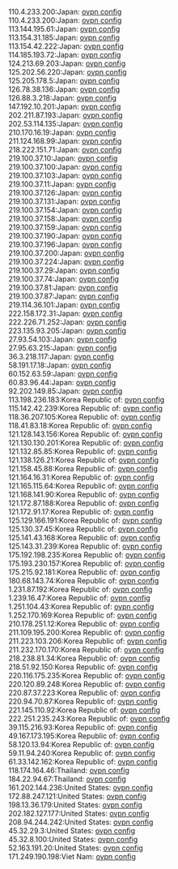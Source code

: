 110.4.233.200:Japan: [ovpn config](vpn/110_4_233_200.ovpn)  
110.4.233.200:Japan: [ovpn config](vpn/110_4_233_200.ovpn)  
113.144.195.61:Japan: [ovpn config](vpn/113_144_195_61.ovpn)  
113.154.31.185:Japan: [ovpn config](vpn/113_154_31_185.ovpn)  
113.154.42.222:Japan: [ovpn config](vpn/113_154_42_222.ovpn)  
114.185.193.72:Japan: [ovpn config](vpn/114_185_193_72.ovpn)  
124.213.69.203:Japan: [ovpn config](vpn/124_213_69_203.ovpn)  
125.202.56.220:Japan: [ovpn config](vpn/125_202_56_220.ovpn)  
125.205.178.5:Japan: [ovpn config](vpn/125_205_178_5.ovpn)  
126.78.38.136:Japan: [ovpn config](vpn/126_78_38_136.ovpn)  
126.88.3.218:Japan: [ovpn config](vpn/126_88_3_218.ovpn)  
147.192.10.201:Japan: [ovpn config](vpn/147_192_10_201.ovpn)  
202.211.87.193:Japan: [ovpn config](vpn/202_211_87_193.ovpn)  
202.53.114.135:Japan: [ovpn config](vpn/202_53_114_135.ovpn)  
210.170.16.19:Japan: [ovpn config](vpn/210_170_16_19.ovpn)  
211.124.168.99:Japan: [ovpn config](vpn/211_124_168_99.ovpn)  
218.222.151.71:Japan: [ovpn config](vpn/218_222_151_71.ovpn)  
219.100.37.10:Japan: [ovpn config](vpn/219_100_37_10.ovpn)  
219.100.37.100:Japan: [ovpn config](vpn/219_100_37_100.ovpn)  
219.100.37.103:Japan: [ovpn config](vpn/219_100_37_103.ovpn)  
219.100.37.11:Japan: [ovpn config](vpn/219_100_37_11.ovpn)  
219.100.37.126:Japan: [ovpn config](vpn/219_100_37_126.ovpn)  
219.100.37.131:Japan: [ovpn config](vpn/219_100_37_131.ovpn)  
219.100.37.154:Japan: [ovpn config](vpn/219_100_37_154.ovpn)  
219.100.37.158:Japan: [ovpn config](vpn/219_100_37_158.ovpn)  
219.100.37.159:Japan: [ovpn config](vpn/219_100_37_159.ovpn)  
219.100.37.190:Japan: [ovpn config](vpn/219_100_37_190.ovpn)  
219.100.37.196:Japan: [ovpn config](vpn/219_100_37_196.ovpn)  
219.100.37.200:Japan: [ovpn config](vpn/219_100_37_200.ovpn)  
219.100.37.224:Japan: [ovpn config](vpn/219_100_37_224.ovpn)  
219.100.37.29:Japan: [ovpn config](vpn/219_100_37_29.ovpn)  
219.100.37.74:Japan: [ovpn config](vpn/219_100_37_74.ovpn)  
219.100.37.81:Japan: [ovpn config](vpn/219_100_37_81.ovpn)  
219.100.37.87:Japan: [ovpn config](vpn/219_100_37_87.ovpn)  
219.114.36.101:Japan: [ovpn config](vpn/219_114_36_101.ovpn)  
222.158.172.31:Japan: [ovpn config](vpn/222_158_172_31.ovpn)  
222.226.71.252:Japan: [ovpn config](vpn/222_226_71_252.ovpn)  
223.135.93.205:Japan: [ovpn config](vpn/223_135_93_205.ovpn)  
27.93.54.103:Japan: [ovpn config](vpn/27_93_54_103.ovpn)  
27.95.63.215:Japan: [ovpn config](vpn/27_95_63_215.ovpn)  
36.3.218.117:Japan: [ovpn config](vpn/36_3_218_117.ovpn)  
58.191.17.18:Japan: [ovpn config](vpn/58_191_17_18.ovpn)  
60.152.63.59:Japan: [ovpn config](vpn/60_152_63_59.ovpn)  
60.83.96.44:Japan: [ovpn config](vpn/60_83_96_44.ovpn)  
92.202.149.85:Japan: [ovpn config](vpn/92_202_149_85.ovpn)  
113.198.236.183:Korea Republic of: [ovpn config](vpn/113_198_236_183.ovpn)  
115.142.42.239:Korea Republic of: [ovpn config](vpn/115_142_42_239.ovpn)  
118.36.207.105:Korea Republic of: [ovpn config](vpn/118_36_207_105.ovpn)  
118.41.83.18:Korea Republic of: [ovpn config](vpn/118_41_83_18.ovpn)  
121.128.143.156:Korea Republic of: [ovpn config](vpn/121_128_143_156.ovpn)  
121.130.130.201:Korea Republic of: [ovpn config](vpn/121_130_130_201.ovpn)  
121.132.85.85:Korea Republic of: [ovpn config](vpn/121_132_85_85.ovpn)  
121.138.126.21:Korea Republic of: [ovpn config](vpn/121_138_126_21.ovpn)  
121.158.45.88:Korea Republic of: [ovpn config](vpn/121_158_45_88.ovpn)  
121.164.16.31:Korea Republic of: [ovpn config](vpn/121_164_16_31.ovpn)  
121.165.115.64:Korea Republic of: [ovpn config](vpn/121_165_115_64.ovpn)  
121.168.141.90:Korea Republic of: [ovpn config](vpn/121_168_141_90.ovpn)  
121.172.87.188:Korea Republic of: [ovpn config](vpn/121_172_87_188.ovpn)  
121.172.91.17:Korea Republic of: [ovpn config](vpn/121_172_91_17.ovpn)  
125.129.166.191:Korea Republic of: [ovpn config](vpn/125_129_166_191.ovpn)  
125.130.37.45:Korea Republic of: [ovpn config](vpn/125_130_37_45.ovpn)  
125.141.43.168:Korea Republic of: [ovpn config](vpn/125_141_43_168.ovpn)  
125.143.31.239:Korea Republic of: [ovpn config](vpn/125_143_31_239.ovpn)  
175.192.198.235:Korea Republic of: [ovpn config](vpn/175_192_198_235.ovpn)  
175.193.230.157:Korea Republic of: [ovpn config](vpn/175_193_230_157.ovpn)  
175.215.92.181:Korea Republic of: [ovpn config](vpn/175_215_92_181.ovpn)  
180.68.143.74:Korea Republic of: [ovpn config](vpn/180_68_143_74.ovpn)  
1.231.87.192:Korea Republic of: [ovpn config](vpn/1_231_87_192.ovpn)  
1.239.16.47:Korea Republic of: [ovpn config](vpn/1_239_16_47.ovpn)  
1.251.104.43:Korea Republic of: [ovpn config](vpn/1_251_104_43.ovpn)  
1.252.170.169:Korea Republic of: [ovpn config](vpn/1_252_170_169.ovpn)  
210.178.251.12:Korea Republic of: [ovpn config](vpn/210_178_251_12.ovpn)  
211.109.195.200:Korea Republic of: [ovpn config](vpn/211_109_195_200.ovpn)  
211.223.103.206:Korea Republic of: [ovpn config](vpn/211_223_103_206.ovpn)  
211.232.170.170:Korea Republic of: [ovpn config](vpn/211_232_170_170.ovpn)  
218.238.81.34:Korea Republic of: [ovpn config](vpn/218_238_81_34.ovpn)  
218.51.92.150:Korea Republic of: [ovpn config](vpn/218_51_92_150.ovpn)  
220.116.175.235:Korea Republic of: [ovpn config](vpn/220_116_175_235.ovpn)  
220.120.89.248:Korea Republic of: [ovpn config](vpn/220_120_89_248.ovpn)  
220.87.37.223:Korea Republic of: [ovpn config](vpn/220_87_37_223.ovpn)  
220.94.70.87:Korea Republic of: [ovpn config](vpn/220_94_70_87.ovpn)  
221.145.110.92:Korea Republic of: [ovpn config](vpn/221_145_110_92.ovpn)  
222.251.235.243:Korea Republic of: [ovpn config](vpn/222_251_235_243.ovpn)  
39.115.216.93:Korea Republic of: [ovpn config](vpn/39_115_216_93.ovpn)  
49.167.173.195:Korea Republic of: [ovpn config](vpn/49_167_173_195.ovpn)  
58.120.13.94:Korea Republic of: [ovpn config](vpn/58_120_13_94.ovpn)  
59.11.94.240:Korea Republic of: [ovpn config](vpn/59_11_94_240.ovpn)  
61.33.142.162:Korea Republic of: [ovpn config](vpn/61_33_142_162.ovpn)  
118.174.164.46:Thailand: [ovpn config](vpn/118_174_164_46.ovpn)  
184.22.94.67:Thailand: [ovpn config](vpn/184_22_94_67.ovpn)  
161.202.144.236:United States: [ovpn config](vpn/161_202_144_236.ovpn)  
172.88.247.121:United States: [ovpn config](vpn/172_88_247_121.ovpn)  
198.13.36.179:United States: [ovpn config](vpn/198_13_36_179.ovpn)  
202.182.127.177:United States: [ovpn config](vpn/202_182_127_177.ovpn)  
208.94.244.242:United States: [ovpn config](vpn/208_94_244_242.ovpn)  
45.32.29.3:United States: [ovpn config](vpn/45_32_29_3.ovpn)  
45.32.8.100:United States: [ovpn config](vpn/45_32_8_100.ovpn)  
52.163.191.20:United States: [ovpn config](vpn/52_163_191_20.ovpn)  
171.249.190.198:Viet Nam: [ovpn config](vpn/171_249_190_198.ovpn)  
